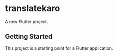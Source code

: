 # translatekaro

A new Flutter project.

## Getting Started

This project is a starting point for a Flutter application.


